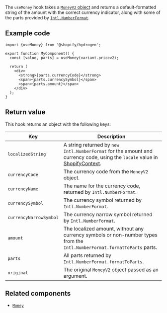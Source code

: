 <!-- This file is generated from source code in the Shopify/hydrogen repo. Edit the files in /packages/hydrogen/src/hooks/useMoney and run 'yarn generate-docs' at the root of this repo. For more information, refer to https://github.com/Shopify/shopify-dev/blob/master/content/internal/operations/hydrogen-reference-docs.md. -->

The `useMoney` hook takes a [`MoneyV2` object](/api/storefront/reference/common-objects/moneyv2) and returns a
default-formatted string of the amount with the correct currency indicator, along with some of the parts provided by
[`Intl.NumberFormat`](https://developer.mozilla.org/en-US/docs/Web/JavaScript/Reference/Global_Objects/Intl/NumberFormat).

## Example code

```tsx
import {useMoney} from '@shopify/hydrogen';

export function MyComponent() {
  const [value, parts] = useMoney(variant.pricev2);

  return (
    <div>
      <strong>{parts.currencyCode}</strong>
      <span>{parts.currencySymbol}</span>
      <span>{parts.amount}</span>
    </div>
  );
}
```

## Return value

This hook returns an object with the following keys:

| Key                    | Description                                                                                                                               |
| ---------------------- | ----------------------------------------------------------------------------------------------------------------------------------------- |
| `localizedString`      | A string returned by `new Intl.NumberFormat` for the amount and currency code, using the `locale` value in [ShopifyContext](/api/hydrogen/hooks/global/useshop). |
| `currencyCode`         | The currency code from the `MoneyV2` object.                                                                                              |
| `currencyName`         | The name for the currency code, returned by `Intl.NumberFormat`.                                                                          |
| `currencySymbol`       | The currency symbol returned by `Intl.NumberFormat`.                                                                                      |
| `currencyNarrowSymbol` | The currency narrow symbol returned by `Intl.NumberFormat`.                                                                               |
| `amount`               | The localized amount, without any currency symbols or non-number types from the `Intl.NumberFormat.formatToParts` parts.                  |
| `parts`                | All parts returned by `Intl.NumberFormat.formatToParts`.                                                                                  |
| `original`             | The original `MoneyV2` object passed as an argument.                                                                                      |

## Related components

- [`Money`](/api/hydrogen/components/primitive/money)
